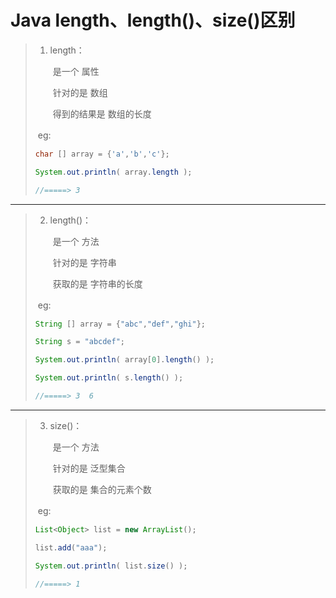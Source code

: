# Java length、length()、size()区别

> 1. length：
>
> 　　是一个 属性
>
> 　　针对的是 数组
>
> 　　得到的结果是 数组的长度
>
> ​	eg:　　
>
> ```java
> char [] array = {'a','b','c'};
> 
> System.out.println( array.length );
> 
> //=====> 3
> ```

---
> 2. length()：
>
> 　　是一个 方法
>
> 　　针对的是 字符串
>
> 　　获取的是 字符串的长度
>
> ​	eg:　　
>
> ```java
> String [] array = {"abc","def","ghi"};
> 
> String s = "abcdef";
> 
> System.out.println( array[0].length() );
> 
> System.out.println( s.length() );
> 
> //=====> 3  6
> ```
---
> 3. size()：
>
> 　　是一个 方法
>
> 　　针对的是 泛型集合
>
> 　　获取的是 集合的元素个数
>
> ​	eg:　　
>
> ```java
> List<Object> list = new ArrayList();
> 
> list.add("aaa");
> 
> System.out.println( list.size() );
> 
> //=====> 1
> ```
>
> 
>
